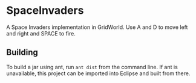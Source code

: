 SpaceInvaders
=============
A Space Invaders implementation in GridWorld. Use A and D to move left and right and SPACE to fire.

Building
--------
To build a jar using ant, run `ant dist` from the command line. If ant is unavailable, this project can be imported into Eclipse and built from there.
